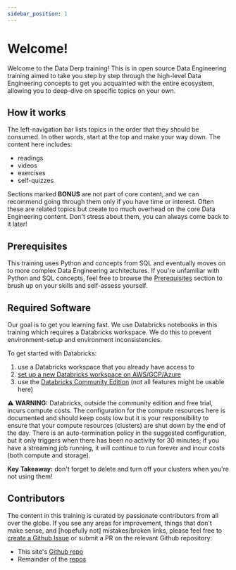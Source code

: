 ```yaml
---
sidebar_position: 1
---
```


# Welcome!
Welcome to the Data Derp training! This is in open source Data Engineering training aimed to take you step by step through the high-level Data Engineering concepts to get you acquainted with the entire ecosystem, allowing you to deep-dive on specific topics on your own.

## How it works
The left-navigation bar lists topics in the order that they should be consumed. In other words, start at the top and make your way down. The content here includes:
* readings
* videos
* exercises
* self-quizzes

Sections marked **BONUS** are not part of core content, and we can recommend going through them only if you have time or interest. Often these are related topics but create too much overhead on the core Data Engineering content. Don't stress about them, you can always come back to it later!

## Prerequisites
This training uses Python and concepts from SQL and eventually moves on to more complex Data Engineering architectures. If you're unfamiliar with Python and SQL concepts, feel free to browse the [Prerequisites](./prerequisites) section to brush up on your skills and self-assess yourself.

## Required Software
Our goal is to get you learning fast. We use Databricks notebooks in this training which requires a Databricks workspace. We do this to prevent environment-setup and environment inconsistencies. 

To get started with Databricks:
1. use a Databricks workspace that you already have access to
2. [set up a new Databricks workspace on AWS/GCP/Azure](https://www.databricks.com/try-databricks?itm_data=NavBar-TryDatabricks-Trial#account)
3. use the [Databricks Community Edition](https://community.cloud.databricks.com/login.html) (not all features might be usable here)

:warning: **WARNING:** Databricks, outside the community edition and free trial, incurs compute costs. The configuration for the compute resources here is documented and should keep costs low but it is your responsibility to ensure that your 
compute resources (clusters) are shut down by the end of the day. There is an auto-termination policy in the suggested configuration, but it only triggers when there has been no activity for 30 minutes; if you have a streaming job running, it will continue to run forever and incur costs (both compute and storage).

**Key Takeaway:** don't forget to delete and turn off your clusters when you're not using them!

## Contributors
The content in this training is curated by passionate contributors from all over the globe. If you see any areas for improvement, things that don't make sense, and [hopefully not] mistakes/broken links, please feel free to [create a Github Issue](https://github.com/data-derp/data-derp.github.io/issues/new) or submit a PR on the relevant Github repository:
* This site's [Github repo](https://github.com/data-derp/data-derp.github.io)
* Remainder of the [repos](https://github.com/data-derp)